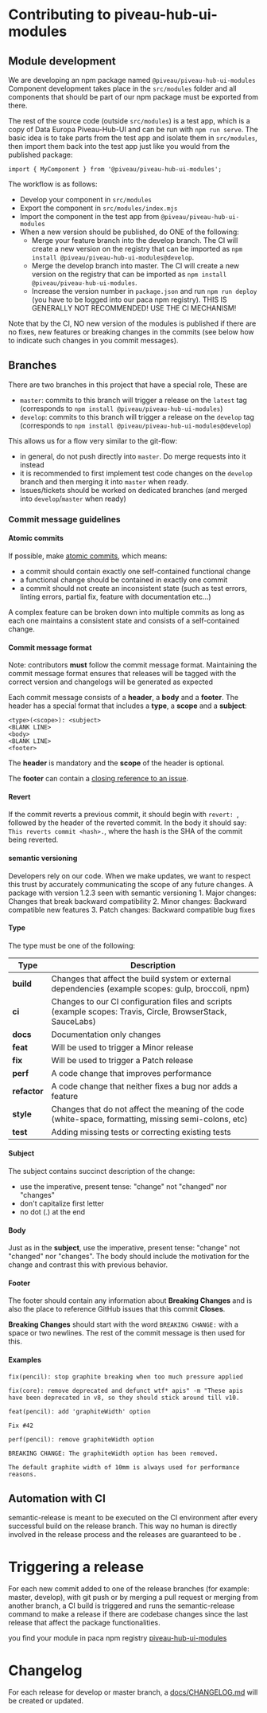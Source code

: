 # Contributing to piveau-hub-ui-modules

## Module development

We are developing an npm package named `@piveau/piveau-hub-ui-modules`
Component development takes place in the `src/modules` folder and
all components that should be part of our npm package must be
exported from there.

The rest of the source code (outside `src/modules`) is a test app, which is a copy of Data Europa
Piveau-Hub-UI and can be run with `npm run serve`. The basic idea is to take parts from
the test app and isolate them in `src/modules`, then import them back into the test
app just like you would from the published package:

```
import { MyComponent } from '@piveau/piveau-hub-ui-modules';
```

The workflow is as follows:

* Develop your component in `src/modules`
* Export the component in `src/modules/index.mjs`
* Import the component in the test app from `@piveau/piveau-hub-ui-modules`
* When a new version should be published, do ONE of the following:
  * Merge your feature branch into the develop branch. The CI will create a new version on the registry that can be imported as
    `npm install @piveau/piveau-hub-ui-modules@develop`.
  * Merge the develop branch into master. The CI will create a new version on the registry that can be imported as
    `npm install @piveau/piveau-hub-ui-modules`.
  * Increase the version number in `package.json` and run `npm run deploy` (you have to be logged into our paca npm registry).
    THIS IS GENERALLY NOT RECOMMENDED! USE THE CI MECHANISM!
  
Note that by the CI, NO new version of the modules is published if there are no fixes, new features or breaking changes in the commits 
(see below how to indicate such changes in you commit messages).

## Branches

There are two branches in this project that have a special role, These are
* `master`: commits to this branch will trigger a release on the `latest` tag (corresponds to `npm install @piveau/piveau-hub-ui-modules`)
* `develop`: commits to this branch will trigger a release on the `develop` tag (corresponds to `npm install @piveau/piveau-hub-ui-modules@develop`)

This allows us for a flow very similar to the git-flow:
* in general, do not push directly into `master`. Do merge requests into it instead
* it is recommended to first implement  test code changes on the `develop` branch and then merging it into `master` when ready.
* Issues/tickets should be worked on dedicated branches (and merged into `develop`/`master` when ready)


### Commit message guidelines

#### Atomic commits

If possible, make [atomic commits](https://en.wikipedia.org/wiki/Atomic_commit), which means:
- a commit should contain exactly one self-contained functional change
- a functional change should be contained in exactly one commit
- a commit should not create an inconsistent state (such as test errors, linting errors, partial fix, feature with documentation etc...)

A complex feature can be broken down into multiple commits as long as each one maintains a consistent state and consists of a self-contained change.

#### Commit message format

Note: contributors **must** follow the commit message format. Maintaining the commit message format ensures that releases will be tagged with the correct version and changelogs will be generated as expected

Each commit message consists of a **header**, a **body** and a **footer**. The header has a special format that includes a **type**, a **scope** and a **subject**:

```commit
<type>(<scope>): <subject>
<BLANK LINE>
<body>
<BLANK LINE>
<footer>
```

The **header** is mandatory and the **scope** of the header is optional.

The **footer** can contain a [closing reference to an issue](https://help.github.com/articles/closing-issues-via-commit-messages).

#### Revert

If the commit reverts a previous commit, it should begin with `revert: `, followed by the header of the reverted commit. In the body it should say: `This reverts commit <hash>.`, where the hash is the SHA of the commit being reverted.

#### semantic versioning
Developers rely on our code. When we make updates, we want to respect this trust by accurately communicating the scope of any future changes.
A package with version 1.2.3 seen with semantic versioning
    1. Major changes: Changes that break backward compatibility
    2. Minor changes: Backward compatible new features
    3. Patch changes: Backward compatible bug fixes

#### Type

The type must be one of the following:

| Type         | Description                                                                                                 |
|--------------|-------------------------------------------------------------------------------------------------------------|
| **build**    | Changes that affect the build system or external dependencies (example scopes: gulp, broccoli, npm)         |
| **ci**       | Changes to our CI configuration files and scripts (example scopes: Travis, Circle, BrowserStack, SauceLabs) |
| **docs**     | Documentation only changes                                                                                  |
| **feat**     | Will be used to trigger a Minor release                                                                     |
| **fix**      | Will be used to trigger a Patch release                                                                     |
| **perf**     | A code change that improves performance                                                                     |
| **refactor** | A code change that neither fixes a bug nor adds a feature                                                   |
| **style**    | Changes that do not affect the meaning of the code (white-space, formatting, missing semi-colons, etc)      |
| **test**     | Adding missing tests or correcting existing tests                                                           |

#### Subject

The subject contains succinct description of the change:

- use the imperative, present tense: "change" not "changed" nor "changes"
- don't capitalize first letter
- no dot (.) at the end

#### Body
Just as in the **subject**, use the imperative, present tense: "change" not "changed" nor "changes".
The body should include the motivation for the change and contrast this with previous behavior.

#### Footer
The footer should contain any information about **Breaking Changes** and is also the place to reference GitHub issues that this commit **Closes**.

**Breaking Changes** should start with the word `BREAKING CHANGE:` with a space or two newlines. The rest of the commit message is then used for this.

#### Examples

```git commit -m
fix(pencil): stop graphite breaking when too much pressure applied
```

```git commit -m
fix(core): remove deprecated and defunct wtf* apis" -m "These apis have been deprecated in v8, so they should stick around till v10.
``` 

```git commit -m
feat(pencil): add 'graphiteWidth' option

Fix #42
```

```git commit -m
perf(pencil): remove graphiteWidth option

BREAKING CHANGE: The graphiteWidth option has been removed.

The default graphite width of 10mm is always used for performance reasons.
```

## Automation with CI
semantic-release is meant to be executed on the CI environment after every successful build on the release branch. This way no human is directly involved in the release process and the releases are guaranteed to be
.
# Triggering a release
For each new commit added to one of the release branches (for example: master, develop), with git push or by merging a pull request or merging from another branch, a CI build is triggered and runs the semantic-release command to make a release if there are codebase changes since the last release that affect the package functionalities.

you find your module in paca npm registry [piveau-hub-ui-modules](https://paca.fokus.fraunhofer.de/#browse/browse:npm-hosted:%40piveau%2Fpiveau-hub-ui-modules)
# Changelog
For each release for develop or master branch, a [docs/CHANGELOG.md](https://gitlab.fokus.fraunhofer.de/piveau/hub/piveau-hub-ui-modules/-/blob/master/docs/CHANGELOG.md) will be created or updated.

